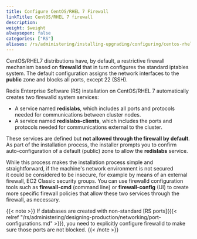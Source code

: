 ```yaml
---
title: Configure CentOS/RHEL 7 Firewall
linkTitle: CentOS/RHEL 7 firewall
description:
weight: $weight
alwaysopen: false
categories: ["RS"]
aliases: /rs/administering/installing-upgrading/configuring/centos-rhel-7-firewall/
---
```

CentOS/RHEL7 distributions have, by default, a restrictive firewall mechanism based on **firewalld**
that in turn configures the standard iptables system.
The default configuration assigns the network interfaces to the **public** zone and blocks all ports, except 22 (SSH).

Redis Enterprise Software (RS) installation on CentOS/RHEL 7 automatically creates two firewalld system services:

- A service named **redislabs**, which includes all ports and protocols needed for communications between cluster nodes.
- A service named **redislabs-clients**, which includes the ports and protocols needed for communications external to the cluster.

These services are defined but **not allowed through the firewall by default**.
As part of the installation process, the installer prompts you to confirm auto-configuration of a default (public) zone
to allow the **redislabs** service.

While this process makes the installation process simple and straightforward,
if the machine's network environment is not secured it could be considered to be insecure,
for example by means of an external firewall, EC2 Classic security groups.
You can use firewalld configuration tools such as **firewall-cmd** (command line) or **firewall-config** (UI)
to create more specific firewall policies that allow these two services through the firewall, as necessary.

{{< note >}}
If databases are created with non-standard [RS ports]({{< relref "/rs/administering/designing-production/networking/port-configurations.md" >}}),
you need to explicitly configure firewalld to make sure those ports are not blocked.
{{< /note >}}
